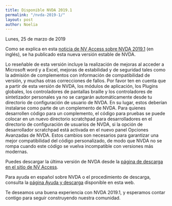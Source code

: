 ```yaml
---
title: Disponible NVDA 2019.1
permalink: "/nvda-2019-1/"
layout: post
author: Noelia
---
```


<footer>Lunes, 25 de marzo de 2019</footer>


Como se explica en esta [noticia de NV Access sobre NVDA 2019.1](https://www.nvaccess.org/post/nvda-2019-1-now-available/) (en inglés), se ha publicado esta nueva versión estable de NVDA.

Lo reseñable de esta versión incluye la realización de mejoras al acceder a Microsoft word y a Excel, mejoras de estabilidad y de seguridad tales como la admisión de complementos con información de compatibilidad de versión, y muchas otras correcciones de fallos. 
Por favor ten en cuenta que a partir de esta versión de NVDA, los módulos de aplicación, los Plugins globales, los controladores de pantallas braille y los controladores de sintetizador personales ya no se cargarán automáticamente desde tu directorio de configuración de usuario de NVDA. En su lugar, estos deberían instalarse como parte de un complemento de NVDA. Para quienes desarrollen código para un complemento, el código para pruebas se puede colocar en un nuevo directorio scratchpad para desarrolladores en el directorio de configuración de usuarios de NVDA, si la opción de desarrollador scratchpad está activada en el nuevo panel Opciones Avanzadas de NVDA. Estos cambios son necesarios para garantizar una mejor compatibilidad del código personalizado, de modo que NVDA no se rompa cuando este código se vuelva incompatible con versiones más modernas.

Puedes descargar la última versión de NVDA desde la [página de descarga en el sitio de NV Access](https://www.nvaccess.org/download/).

Para ayuda en español sobre NVDA o el procedimiento de descarga, consulta la [página Ayuda y descarga](https://nvdaes.github.io/ayuda/) disponible en esta web.

Te deseamos una buena experiencia con NVDA 2019.1, y esperamos contar contigo para seguir construyendo nuestra comunidad. 
